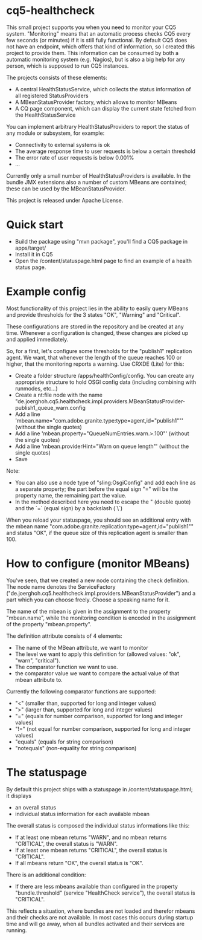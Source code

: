 cq5-healthcheck
===============

This small project supports you when you need to monitor your CQ5 system. "Monitoring" means that an 
automatic process checks CQ5 every few seconds (or minutes) if it is still fully functional. By default
CQ5 does not have an endpoint, which offers that kind of information, so I created this project to provide them. 
This information can be consumed by both a automatic monitoring system (e.g. Nagios), but is also a big help for any person, which is supposed to run CQ5 instances.

The projects consists of these elements:
* A central HealthStatusService, which collects the status information of all registered StatusProviders
* A MBeanStatusProvider factory, which allows to monitor MBeans
* A CQ page component, which can display the current state fetched from the HealthStatusService

You can implement arbitrary HealthStatusProviders to report the status of any module or subsystem, for example:

* Connectivity to external systems is ok
* The average response time to user requests is below a certain threshold
* The error rate of user requests is below 0.001%
* ...

Currently only a small number of HealthStatusProviders is available.  In the bundle JMX extensions also a number of custom MBeans are contained; these can be used by the MBeanStatusProvider.


This project is released under Apache License.


Quick start
============

* Build the package using "mvn package", you'll find a CQ5 package in apps/target/ 
* Install it in CQ5
* Open the /content/statuspage.html page to find an example of a health status page.


Example config
=============

Most functionality of this project lies in the ability to easily query MBeans and provide
thresholds for the 3 states "OK", "Warning" and "Critical".

These configurations are stored in the repository and be created at any time. Whenever a
configuration is changed, these changes are picked up and applied immediately.

So, for a first, let's configure some thresholds for the "publish1" replication agent. We want,
that whenever the length of the queue reaches 100 or higher, that the monitoring reports a 
warning. Use CRXDE (Lite) for this:

* Create a folder structure /apps/healthConfig/config. You can create any
  appropriate structure to hold OSGI config data (including combining with
  runmodes, etc...)
* Create a nt:file node with the name "de.joerghoh.cq5.healthcheck.impl.providers.MBeanStatusProvider-publish1_queue_warn.config
* Add a line 'mbean.name="com.adobe.granite.type:type\=agent,id\=\"publish1\""' (without the single quotes)
* Add a line 'mbean.property="QueueNumEntries.warn.>.100"' (without the single quotes)
* Add a line 'mbean.providerHint="Warn on queue length"' (without the single quotes)
* Save

Note: 
* You can also use a node type of "sling:OsgiConfig" and add each line as a separate property; the part before the equal sign "=" will be the property name, 
  the remaining part the value. 
* In the method described here you need to escape the " (double quote) and the ´=´ (equal sign) by a backslash (´\´)

When you reload your statuspage, you should see an additional entry with the mbean name "com.adobe.granite.replication:type=agent,id="publish1""
and status "OK", if the queue size of this replication agent is smaller than 100.


How to configure (monitor MBeans)
=============

You've seen, that we created a new node containing the check definition. The
node name denotes the ServiceFactory
("de.joerghoh.cq5.healthcheck.impl.providers.MBeanStatusProvider") and a part
which you can choose freely. Choose a speaking name for it.

The name of the mbean is given in the assignment to the property  "mbean.name", while the monitoring condition is encoded in the assignment of the property
 "mbean.property".


The definition attribute consists of 4 elements:
* The name of the MBean attribute, we want to monitor
* The level we want to apply this definition for (allowed values: "ok", "warn", "critical").
* The comparator function we want to use.
* the comparator value we want to compare the actual value of that mbean attribute to.

Currently the following comparator functions are supported:
* "<" (smaller than, supported for long and integer values)
* ">" (larger than, supported for long and integer values)
* "=" (equals for number comparison, supported for long and integer values)
* "!=" (not equal for number comparison, supported for long and integer values)
* "equals" (equals for string comparison)
* "notequals" (non-equality for string comparison)

The statuspage
================

By default this project ships with a statuspage in /content/statuspage.html; it displays

* an overall status
* individual status information for each available mbean

The overall status is composed the individual status informations like this:
* If at least one mbean returns "WARN", and no mbean returns "CRITICAL", the overall status is "WARN".
* If at least one mbean returns "CRITICAL", the overall status is "CRITICAL".
* If all mbeans return "OK", the overall status is "OK".

There is an additional condition:

* If there are less mbeans available than configured in the property "bundle.threshold" (service "HealthCheck service"),
  the overall status is "CRITICAL".
  
This reflects a situation, where bundles are not loaded and therefor mbeans and their checks are not available. 
In most cases this occurs during startup time and will go away, when all bundles activated and their services are running.
  



